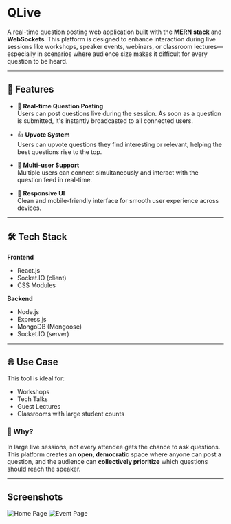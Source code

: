 # QLive

A real-time question posting web application built with the **MERN stack** and **WebSockets**. This platform is designed to enhance interaction during live sessions like workshops, speaker events, webinars, or classroom lectures—especially in scenarios where audience size makes it difficult for every question to be heard.

---

## 🚀 Features

- 🔄 **Real-time Question Posting**  
  Users can post questions live during the session. As soon as a question is submitted, it's instantly broadcasted to all connected users.

- 👍 **Upvote System**  
  Users can upvote questions they find interesting or relevant, helping the best questions rise to the top.

- 👥 **Multi-user Support**  
  Multiple users can connect simultaneously and interact with the question feed in real-time.

- 📱 **Responsive UI**  
  Clean and mobile-friendly interface for smooth user experience across devices.

---

## 🛠️ Tech Stack

**Frontend**  
- React.js  
- Socket.IO (client)  
- CSS Modules 

**Backend**  
- Node.js  
- Express.js  
- MongoDB (Mongoose)  
- Socket.IO (server)

---

## 🌐 Use Case

This tool is ideal for:
- Workshops
- Tech Talks
- Guest Lectures
- Classrooms with large student counts

### 🎯 Why?

In large live sessions, not every attendee gets the chance to ask questions. This platform creates an **open, democratic** space where anyone can post a question, and the audience can **collectively prioritize** which questions should reach the speaker.

---

## Screenshots

![Home Page](../frontend/src/assets/qlive1.png)
![Event Page](assets/qlive2.png)


